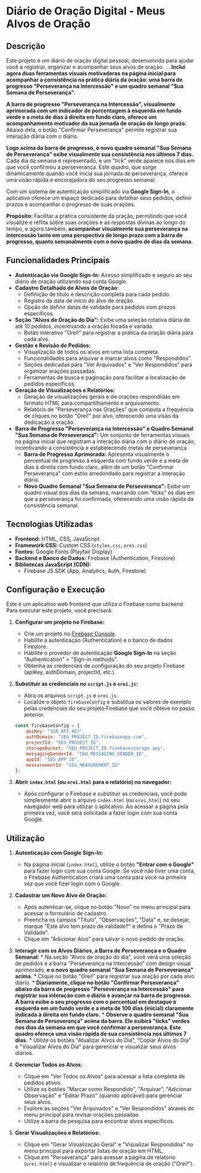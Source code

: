 # Diário de Oração Digital - Meus Alvos de Oração

## Descrição

Este projeto é um diário de oração digital pessoal, desenvolvido para ajudar você a registrar, organizar e acompanhar seus alvos de oração. ... **Inclui agora duas ferramentas visuais motivadoras na página inicial para acompanhar a consistência na prática diária da oração: uma barra de progresso "Perseverança na Intercessão" e um quadro semanal "Sua Semana de Perseverança".**

**A barra de progresso "Perseverança na Intercessão", visualmente aprimorada com um indicador de porcentagem à esquerda em fundo verde e a meta de dias à direita em fundo claro, oferece um acompanhamento motivador da sua jornada de oração de longo prazo.**  Abaixo dela, o botão "Confirmar Perseverança" permite registrar sua interação diária com o diário.

**Logo acima da barra de progresso, o novo quadro semanal "Sua Semana de Perseverança" exibe visualmente sua consistência nos últimos 7 dias.** Cada dia da semana é representado, e um "tick" verde aparece nos dias em que você confirmou a perseverança. Este quadro, que surge dinamicamente quando você inicia sua jornada de perseverança, oferece uma visão rápida e encorajadora do seu progresso semanal.

Com um sistema de autenticação simplificado via **Google Sign-In**, o aplicativo oferece um espaço dedicado para detalhar seus pedidos, definir prazos e acompanhar o progresso de suas orações.

**Propósito:** Facilitar a prática consistente da oração, permitindo que você visualize e reflita sobre suas orações e as respostas divinas ao longo do tempo, e agora também, **acompanhar visualmente sua perseverança na intercessão tanto em uma perspectiva de longo prazo com a barra de progresso, quanto semanalmente com o novo quadro de dias da semana.**

## Funcionalidades Principais

*   **Autenticação via Google Sign-In:** Acesso simplificado e seguro ao seu diário de oração utilizando sua conta Google.
*   **Cadastro Detalhado de Alvos de Oração:**
    *   Definição de título e descrição completa para cada pedido.
    *   Registro da data de início do alvo de oração.
    *   Opção de definir datas de validade para pedidos com prazos específicos.
*   **Seção "Alvos de Oração do Dia":** Exibe uma seleção rotativa diária de até 10 pedidos, incentivando a oração focada e variada.
    *   Botão interativo "Orei!" para registrar a prática da oração diária para cada alvo.
*   **Gestão e Revisão de Pedidos:**
    *   Visualização de todos os alvos em uma lista completa.
    *   Funcionalidades para arquivar e marcar alvos como "Respondidos".
    *   Seções dedicadas para "Ver Arquivados" e "Ver Respondidos" para organizar orações passadas.
    *   Ferramentas de busca e paginação para facilitar a localização de pedidos específicos.
*   **Geração de Visualizações e Relatórios:**
    *   Geração de visualizações gerais e de orações respondidas em formato HTML para compartilhamento e arquivamento.
    *   Relatório de "Perseverança nas Orações" que computa a frequência de cliques no botão "Orei!" por alvo, oferecendo uma visão da dedicação à oração.
*   **Barra de Progresso "Perseverança na Intercessão" e Quadro Semanal "Sua Semana de Perseverança":** Um conjunto de ferramentas visuais na página inicial que registram a interação diária com o diário de oração, incentivando a consistência e estabelecendo metas de perseverança.
    *   **Barra de Progresso Aprimorada:** Apresenta visualmente o percentual de progresso à esquerda com fundo verde e a meta de dias à direita com fundo claro, além de um botão "Confirmar Perseverança" com estilo arredondado para registrar a interação diária.
    *   **Novo Quadro Semanal "Sua Semana de Perseverança":** Exibe um quadro visual dos dias da semana, marcando com "ticks" os dias em que a perseverança foi confirmada, oferecendo uma visão rápida da consistência semanal.

## Tecnologias Utilizadas

*   **Frontend:** HTML, CSS, JavaScript
*   **Framework CSS:** Custom CSS (`styles.css`, `orei.css`)
*   **Fontes:** Google Fonts (Playfair Display)
*   **Backend e Banco de Dados:** Firebase (Authentication, Firestore)
*   **Bibliotecas JavaScript (CDN):**
    *   Firebase JS SDK (App, Analytics, Auth, Firestore)

## Configuração e Execução

Este é um aplicativo web frontend que utiliza o Firebase como backend. Para executar este projeto, você precisará:

1.  **Configurar um projeto no Firebase:**
    *   Crie um projeto no [Firebase Console](https://console.firebase.google.com/).
    *   Habilite a autenticação (Authentication) e o banco de dados Firestore.
    *   Habilite o provedor de autenticação **Google Sign-In** na seção "Authentication" > "Sign-in methods".
    *   Obtenha as credenciais de configuração do seu projeto Firebase (apiKey, authDomain, projectId, etc.).

2.  **Substituir as credenciais no `script.js` e `orei.js`:**
    *   Abra os arquivos `script.js` e `orei.js`.
    *   Localize o objeto `firebaseConfig` e substitua os valores de exemplo pelas credenciais do seu projeto Firebase que você obteve no passo anterior.

    ```javascript
    const firebaseConfig = {
        apiKey: "SUA_API_KEY",
        authDomain: "SEU_PROJECT_ID.firebaseapp.com",
        projectId: "SEU_PROJECT_ID",
        storageBucket: "SEU_PROJECT_ID.firebasestorage.app",
        messagingSenderId: "SEU_MESSAGING_SENDER_ID",
        appId: "SEU_APP_ID",
        measurementId: "SEU_MEASUREMENT_ID"
    };
    ```

3.  **Abrir `index.html` (ou `orei.html` para o relatório) no navegador:**
    *   Após configurar o Firebase e substituir as credenciais, você pode simplesmente abrir o arquivo `index.html` (ou `orei.html`) no seu navegador web para utilizar o aplicativo. Ao acessar a página pela primeira vez, você será solicitado a fazer login com sua conta Google.

## Utilização

1.  **Autenticação com Google Sign-In:**
    *   Na página inicial (`index.html`), utilize o botão **"Entrar com o Google"** para fazer login com sua conta Google. Se você não tiver uma conta, o Firebase Authentication criará uma conta para você na primeira vez que você fizer login com o Google.

2.  **Cadastrar um Novo Alvo de Oração:**
    *   Após autenticar-se, clique no botão "Novo" no menu principal para acessar o formulário de cadastro.
    *   Preencha os campos "Título", "Observações", "Data" e, se desejar, marque "Este alvo tem prazo de validade?" e defina o "Prazo de Validade".
    *   Clique em "Adicionar Alvo" para salvar o novo pedido de oração.

3.  **Interagir com os Alvos Diários, a Barra de Perseverança e o Quadro Semanal:**
        *   Na seção "Alvos de oração do dia", você verá uma seleção de pedidos e a barra "Perseverança na Intercessão" com design visual aprimorado, **e o novo quadro semanal "Sua Semana de Perseverança" acima.**
        *   Clique no botão "Orei!" para registrar sua oração por cada alvo diário.
        *   **Diariamente, clique no botão "Confirmar Perseverança" abaixo da barra de progresso "Perseverança na Intercessão" para registrar sua interação com o diário e avançar na barra de progresso. A barra exibe o seu progresso com o percentual em destaque à esquerda em um fundo verde e a meta de 100 dias (inicial) claramente indicada à direita em fundo claro.**
        *   **Observe o quadro semanal "Sua Semana de Perseverança" acima da barra. Ele exibirá "ticks" verdes nos dias da semana em que você confirmar a perseverança. Este quadro oferece uma visão rápida de sua consistência nos últimos 7 dias.**
        *   Utilize os botões "Atualizar Alvos do Dia", "Copiar Alvos do Dia" e "Visualizar Alvos do Dia" para gerenciar e visualizar seus alvos diários.

4.  **Gerenciar Todos os Alvos:**
    *   Clique em "Ver Todos os Alvos" para acessar a lista completa de pedidos ativos.
    *   Utilize os botões "Marcar como Respondido", "Arquivar", "Adicionar Observação" e "Editar Prazo" (quando aplicável) para gerenciar seus alvos.
    *   Explore as seções "Ver Arquivados" e "Ver Respondidos" através do menu principal para revisar orações passadas.
    *   Utilize a barra de pesquisa para encontrar alvos específicos.

5.  **Gerar Visualizações e Relatórios:**
    *   Clique em "Gerar Visualização Geral" e "Visualizar Respondidos" no menu principal para exportar listas de oração em HTML.
    *   Clique em "Perseverança" para acessar a página de relatório (`orei.html`) e visualizar o relatório de frequência de oração ("Orei!").
